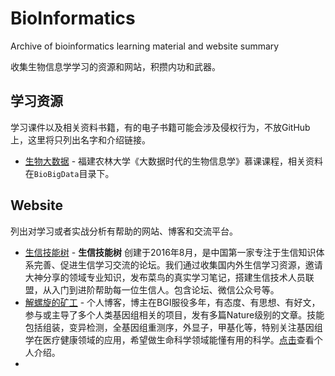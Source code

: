 # BioInformatics
Archive of bioinformatics learning material and website summary

收集生物信息学学习的资源和网站，积攒内功和武器。



## 学习资源

学习课件以及相关资料书籍，有的电子书籍可能会涉及侵权行为，不放GitHub上，这里将只列出名字和介绍链接。

- [生物大数据](http://www.icourse163.org/learn/FAFU-1001766004) - 福建农林大学《大数据时代的生物信息学》慕课课程，相关资料在`BioBigData`目录下。



## Website

列出对学习或者实战分析有帮助的网站、博客和交流平台。

- [生信技能树](https://vip.biotrainee.com/) - **生信技能树** 创建于2016年8月，是中国第一家专注于生信知识体系完善、促进生信学习交流的论坛。我们通过收集国内外生信学习资源，邀请大神分享的领域专业知识，发布菜鸟的真实学习笔记，搭建生信技术人员联盟，从入门到进阶帮助每一位生信人。包含论坛、微信公众号等。
- [解螺旋的矿工](http://www.huangshujia.me/) - 个人博客，博主在BGI服役多年，有态度、有思想、有好文，参与或主导了多个人类基因组相关的项目，发有多篇Nature级别的文章。技能包括组装，变异检测，全基因组重测序，外显子，甲基化等，特别关注基因组学在医疗健康领域的应用，希望做生命科学领域能懂有用的科学。[点击](http://www.huangshujia.me/about/)查看个人介绍。
- ​